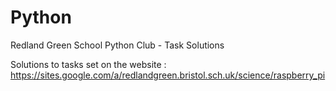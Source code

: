 Python
======

Redland Green School Python Club - Task Solutions

Solutions to tasks set on the website : https://sites.google.com/a/redlandgreen.bristol.sch.uk/science/raspberry_pi
